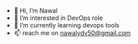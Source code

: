- 👋 Hi, I’m Nawal
- 👀 I’m interested in DevOps role 
- 🌱 I’m currently learning devops tools
- 📫 reach me on nawalydv50@gmail.com

<!---
nawalydv/nawalydv is a ✨ special ✨ repository because its `README.md` (this file) appears on your GitHub profile.
You can click the Preview link to take a look at your changes.
--->
